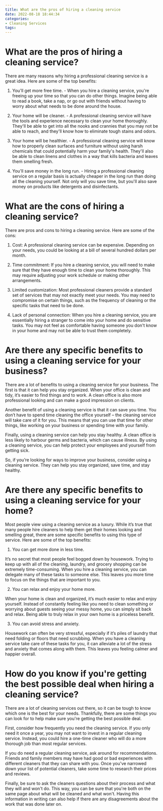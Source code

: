 ```yaml
---
title: What are the pros of hiring a cleaning service
date: 2022-08-18 18:44:34
categories:
- Cleaning Services
tags:
---
```



#  What are the pros of hiring a cleaning service?

There are many reasons why hiring a professional cleaning service is a great idea. Here are some of the top benefits:

1) You'll get more free time. - When you hire a cleaning service, you're freeing up your time so that you can do other things. Imagine being able to read a book, take a nap, or go out with friends without having to worry about what needs to be done around the house.

2) Your home will be cleaner. - A professional cleaning service will have the tools and experience necessary to clean your home thoroughly. They'll be able to get into all the nooks and crannies that you may not be able to reach, and they'll know how to eliminate tough stains and odors.

3) Your home will be healthier. - A professional cleaning service will know how to properly clean surfaces and furniture without using harsh chemicals that could potentially harm your family's health. They'll also be able to clean linens and clothes in a way that kills bacteria and leaves them smelling fresh.

4) You'll save money in the long run. - Hiring a professional cleaning service on a regular basis is actually cheaper in the long run than doing all the cleaning yourself. Not only will you save time, but you'll also save money on products like detergents and disinfectants.

#  What are the cons of hiring a cleaning service?

There are pros and cons to hiring a cleaning service. Here are some of the cons:

1) Cost: A professional cleaning service can be expensive. Depending on your needs, you could be looking at a bill of several hundred dollars per month.

2) Time commitment: If you hire a cleaning service, you will need to make sure that they have enough time to clean your home thoroughly. This may require adjusting your work schedule or making other arrangements.

3) Limited customization: Most professional cleaners provide a standard set of services that may not exactly meet your needs. You may need to compromise on certain things, such as the frequency of cleaning or the specific tasks that need to be done.

4) Lack of personal connection: When you hire a cleaning service, you are essentially hiring a stranger to come into your home and do sensitive tasks. You may not feel as comfortable having someone you don't know in your home and may not be able to trust them completely.

#  Are there any specific benefits to using a cleaning service for your business?

There are a lot of benefits to using a cleaning service for your business. The first is that it can help you stay organized. When your office is clean and tidy, it’s easier to find things and to work. A clean office is also more professional looking and can make a good impression on clients.

Another benefit of using a cleaning service is that it can save you time. You don’t have to spend time cleaning the office yourself – the cleaning service will take care of it for you. This means that you can use that time for other things, like working on your business or spending time with your family.

Finally, using a cleaning service can help you stay healthy. A clean office is less likely to harbour germs and bacteria, which can cause illness. By using a cleaning service, you can help protect your employees and yourself from getting sick.

So, if you’re looking for ways to improve your business, consider using a cleaning service. They can help you stay organized, save time, and stay healthy.

#  Are there any specific benefits to using a cleaning service for your home?

Most people view using a cleaning service as a luxury. While it’s true that many people hire cleaners to help them get their homes looking and smelling great, there are some specific benefits to using this type of service. Here are some of the top benefits:

1) You can get more done in less time.

It’s no secret that most people feel bogged down by housework. Trying to keep up with all of the cleaning, laundry, and grocery shopping can be extremely time-consuming. When you hire a cleaning service, you can delegate many of these tasks to someone else. This leaves you more time to focus on the things that are important to you.

2) You can relax and enjoy your home more.

When your home is clean and organized, it’s much easier to relax and enjoy yourself. Instead of constantly feeling like you need to clean something or worrying about guests seeing your messy home, you can simply sit back and relax. Being able to truly relax in your own home is a priceless benefit.

3) You can avoid stress and anxiety.

Housework can often be very stressful, especially if it’s piles of laundry that need folding or floors that need scrubbing. When you have a cleaning service take care of these tasks for you, it can alleviate a lot of the stress and anxiety that comes along with them. This leaves you feeling calmer and happier overall.

#  How do you know if you're getting the best possible deal when hiring a cleaning service?

There are a lot of cleaning services out there, so it can be tough to know which one is the best for your needs. Thankfully, there are some things you can look for to help make sure you're getting the best possible deal.

First, consider how frequently you need the cleaning service. If you only need it once a year, you may not want to invest in a regular cleaning service. Instead, you could hire a one-time cleaner who will do a more thorough job than most regular services.

If you do need a regular cleaning service, ask around for recommendations. Friends and family members may have had good or bad experiences with different cleaners that they can share with you. Once you've narrowed down your list of potential cleaners, take some time to research their prices and reviews.

Finally, be sure to ask the cleaners questions about their process and what they will and won't do. This way, you can be sure that you're both on the same page about what will be cleaned and what won't. Having this information in writing can also help if there are any disagreements about the work that was done later on.